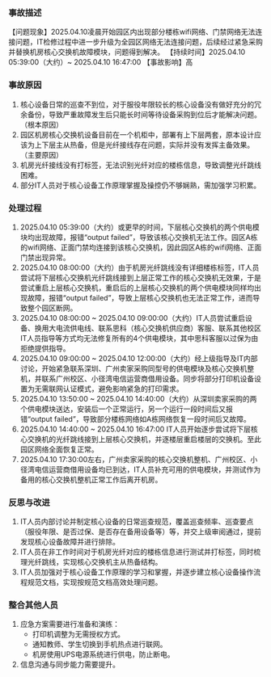 ### 事故描述

【问题现象】2025.04.10凌晨开始园区内出现部分楼栋wifi网络、门禁网络无法连接问题，IT检修过程中进一步升级为全园区网络无法连接问题，后续经过紧急采购并替换机房核心交换机故障模块，问题得到解决。
【持续时间】2025.04.10 05:39:00（大约）~ 2025.04.10 16:47:00
【事故影响】高

### 事故原因

1. 核心设备日常的巡查不到位，对于服役年限较长的核心设备没有做好充分的冗余备份，导致严重故障发生后只能长时间等待设备采购到位后才能解决问题。（根本原因）
2. 园区机房核心交换机设备目前在一个机柜中，部署有上下层两套，原本设计应该为上下层主从热备，但是光纤接线存在问题，实际并没有发挥主备效果。（主要原因）
3. 机房光纤接线没有打标签，无法识别光纤对应的楼栋信息，导致调整光纤跳线困难。
4. 部分IT人员对于核心设备工作原理掌握及操控仍不够娴熟，需加强学习积累。

### 处理过程

1. 2025.04.10 05:39:00（大约）或更早的时间，下层核心交换机的两个供电模块均出现故障，报错“output failed”，导致该核心交换机无法工作。园区A栋的wifi网络、正面门禁均连接到该核心交换机，因此园区A栋的wifi网络、正面门禁出现异常。
2. 2025.04.10 08:00:00（大约）由于机房光纤跳线没有详细楼栋标签，IT人员尝试将下层核心交换机光纤跳线接到上层正常工作的核心交换机无效果，于是尝试重启上层核心交换机，重启后的上层核心交换机的两个供电模块同样均出现故障，报错“output failed”，导致上层核心交换机也无法正常工作，进而导致整个园区断网。
3. 2025.04.10 08:00:00 ~ 2025.04.10 09:00:00（大约）IT人员尝试重启设备、换用大电流供电线、联系思科（核心交换机供应商）客服、联系其他校区IT人员指导等方式均无法修复所有的4个供电模块，其中思科客服以过保为由拒绝提供指导。
4. 2025.04.10 09:00:00 ~ 2025.04.10 12:00:00（大约）经上级指导及IT内部讨论，开始紧急联系深圳、广州卖家采购同型号的供电模块及核心交换机整机，并联系广州校区、小径湾电信运营商借用设备。同步将部分打印机设备设置为无需联网认证模式，避免影响紧急的打印需求。
5. 2025.04.10 13:50:00 ~ 2025.04.10 14:40:00（大约）从深圳卖家采购的两个供电模块送达，安装后一个正常运行，另一个运行一段时间后又报错“output failed”，导致部分楼栋网络如A栋网络恢复一段时间后又故障。
6. 2025.04.10 14:40:00 ~ 2025.04.10 16:47:00 IT人员开始逐步尝试将下层核心交换机的光纤跳线接到上层核心交换机，并逐楼层重启楼层的交换机。至此园区网络全面恢复正常。
7. 2025.04.10 17:30:00左右，广州卖家采购的核心交换机整机、广州校区、小径湾电信运营商借用设备均已到达，IT人员补充可用的供电模块，并测试作为备用的核心交换机整机正常工作后离开机房。

### 反思与改进

1. IT人员内部讨论并制定核心设备的日常巡查规范，覆盖巡查频率、巡查要点（服役年限、是否过保、是否存在备用设备等）等，并交上级审阅通过，提前发现核心设备故障并进行排除。
2. IT人员在非工作时间对于机房光纤对应的楼栋信息进行测试并打标签，同时梳理光纤跳线，实现核心交换机主从热备结构。
3. IT人员加强对于核心设备工作原理的学习和掌握，并逐步建立核心设备操作流程规范文档，实现按规范文档高效处理问题。


### 整合其他人员

1. 应急方案需要进行准备和演练：
	* 打印机调整为无需授权方式。
	* 通知教师、学生切换到手机热点进行联网。
	* 机房使用UPS电源系统进行供电，防止断电。
2. 信息沟通与同步能力需要提升。